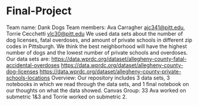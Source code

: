 # Final-Project
Team name: Dank Dogs
Team members: Ava Carragher ajc341@pitt.edu, Torrie Cecchetti vlc30@pitt.edu
We used data sets about the number of dog licenses, fatal overdoses, and amount of private schools in different zip codes in Pittsburgh. We think the best neighborhood will have the highest number of dogs and the lowest number of private schools and overdoses. 
Our data sets are: 
https://data.wprdc.org/dataset/allegheny-county-fatal-accidental-overdoses
https://data.wprdc.org/dataset/allegheny-county-dog-licenses
https://data.wprdc.org/dataset/allegheny-county-private-schools-locations
Overview: Our repository includes 3 data sets, 3 notebooks in which we read through the data sets, and 1 final notebook on our thoughts on what the data showed.
Canvas Group: 33
Ava worked on submetric 1&3 and Torrie worked on submetric 2.
